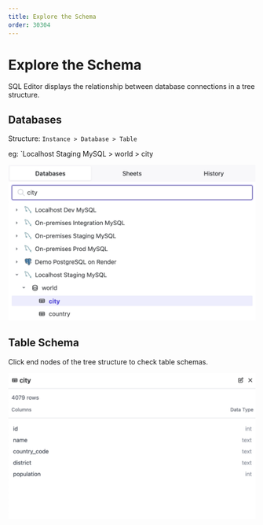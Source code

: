 ```yaml
---
title: Explore the Schema
order: 30304
---
```


# Explore the Schema

SQL Editor displays the relationship between database connections in a tree structure.

## Databases

Structure: `Instance > Database > Table`

eg: `Localhost Staging MySQL > world > city

![Databases](/static/docs-assets/sql-editor_databases-search.webp)

## Table Schema

Click end nodes of the tree structure to check table schemas.

![Table Schema](/static/docs-assets/sql-editor_databases-table-schema.webp)
